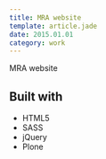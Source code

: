 ```yaml
---
title: MRA website
template: article.jade
date: 2015.01.01
category: work
---
```


MRA website

## Built with

- HTML5
- SASS
- jQuery
- Plone
